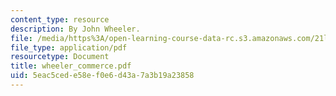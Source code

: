 ```yaml
---
content_type: resource
description: By John Wheeler.
file: /media/https%3A/open-learning-course-data-rc.s3.amazonaws.com/21l-703-english-renaissance-drama-theatre-and-society-in-the-age-of-shakespeare-fall-2003/5eac5cede58ef0e6d43a7a3b19a23858_wheeler_commerce.pdf
file_type: application/pdf
resourcetype: Document
title: wheeler_commerce.pdf
uid: 5eac5ced-e58e-f0e6-d43a-7a3b19a23858
---
```

